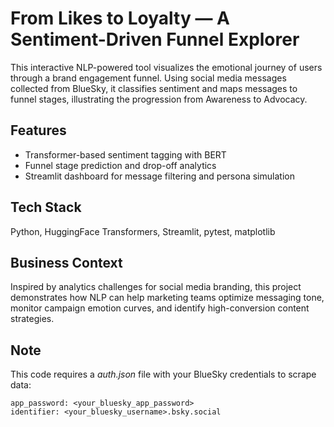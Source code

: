 # From Likes to Loyalty — A Sentiment-Driven Funnel Explorer

This interactive NLP-powered tool visualizes the emotional journey of users through a brand engagement funnel. Using social media messages collected from BlueSky, it classifies sentiment and maps messages to funnel stages, illustrating the progression from Awareness to Advocacy.

## Features
- Transformer-based sentiment tagging with BERT
- Funnel stage prediction and drop-off analytics
- Streamlit dashboard for message filtering and persona simulation

## Tech Stack
Python, HuggingFace Transformers, Streamlit, pytest, matplotlib

## Business Context
Inspired by analytics challenges for social media branding, this project demonstrates how NLP can help marketing teams optimize messaging tone, monitor campaign emotion curves, and identify high-conversion content strategies.

## Note
This code requires a *auth.json* file with your BlueSky credentials to scrape data:
    
    app_password: <your_bluesky_app_password>
    identifier: <your_bluesky_username>.bsky.social
